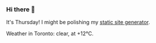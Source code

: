 ### Hi there :wave:

It's Thursday! I might be polishing my [static site generator](https://github.com/bewuethr/pandoc-bash-blog).

Weather in Toronto: clear, at +12°C.
